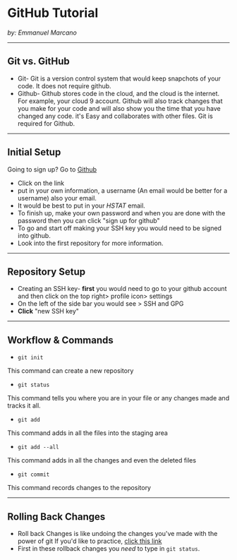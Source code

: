 # GitHub Tutorial

_by: Emmanuel Marcano_

---
## Git vs. GitHub
* Git- Git is a version control system that would keep snapchots of your code. It does not require github. 
* Github- Github stores code in the cloud, and the cloud is the internet. For example, your cloud 9 account. Github will also track changes that you make for your code and will also show you the time that you have changed any code. it's Easy and collaborates with other files. Git is required for Github. 


---
## Initial Setup
Going to sign up? Go to [Github](www.github.com) 
* Click on the link 
* put in your own information, a username (An email would be better for a username) also your email. 
* It would be best to put in your _HSTAT_ email. 
* To finish up, make your own password and when you are done with the password then you can click "sign up for github"
* To go and start off making your SSH key you would need to be signed into github. 
* Look into the first repository for more information. 

---
## Repository Setup
* Creating an SSH key- **first** you would need to go to your github account and then click on the top right> profile icon> settings
* On the left of the side bar you would see > SSH and GPG 
* __Click__ "new SSH key"


---
## Workflow & Commands
 * `git init` 
 
This command can create a new repository 

 * `git status` 
 
This command tells you where you are in your file or any changes made and tracks it all. 
 * `git add` 
  
 This command adds in all the files into the staging area 
 * `git add --all` 
 
This command adds in all the changes and even the deleted files 
 * `git commit` 
 
 This command records changes to the repository 

---
## Rolling Back Changes
* Roll back Changes is like undoing the changes you've made with the power of git 
    If you'd like to practice, [click this link](https://github.com/emmanuelm8410/rollback-scavenger-hunt)
* First in these rollback changes you _need_ to type in `git status`. 
    
